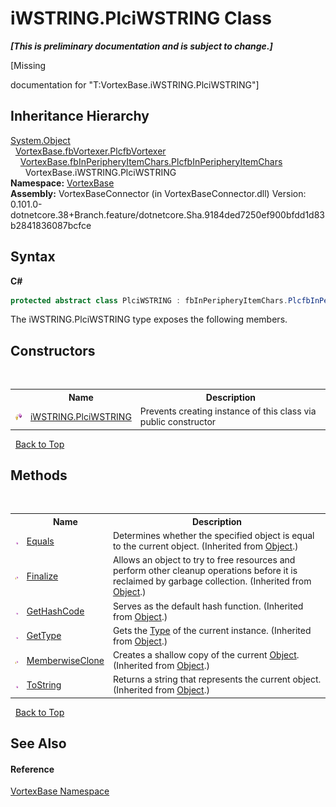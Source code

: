 # iWSTRING.PlciWSTRING Class
 _**\[This is preliminary documentation and is subject to change.\]**_

\[Missing <summary> documentation for "T:VortexBase.iWSTRING.PlciWSTRING"\]


## Inheritance Hierarchy
<a href="https://docs.microsoft.com/dotnet/api/system.object" target="_blank">System.Object</a><br />&nbsp;&nbsp;<a href="T_VortexBase_fbVortexer_PlcfbVortexer.md">VortexBase.fbVortexer.PlcfbVortexer</a><br />&nbsp;&nbsp;&nbsp;&nbsp;<a href="T_VortexBase_fbInPeripheryItemChars_PlcfbInPeripheryItemChars.md">VortexBase.fbInPeripheryItemChars.PlcfbInPeripheryItemChars</a><br />&nbsp;&nbsp;&nbsp;&nbsp;&nbsp;&nbsp;VortexBase.iWSTRING.PlciWSTRING<br />
**Namespace:**&nbsp;<a href="N_VortexBase.md">VortexBase</a><br />**Assembly:**&nbsp;VortexBaseConnector (in VortexBaseConnector.dll) Version: 0.101.0-dotnetcore.38+Branch.feature/dotnetcore.Sha.9184ded7250ef900bfdd1d83b2841836087bcfce

## Syntax

**C#**<br />
``` C#
protected abstract class PlciWSTRING : fbInPeripheryItemChars.PlcfbInPeripheryItemChars
```

The iWSTRING.PlciWSTRING type exposes the following members.


## Constructors
&nbsp;<table><tr><th></th><th>Name</th><th>Description</th></tr><tr><td>![Protected method](media/protmethod.gif "Protected method")</td><td><a href="M_VortexBase_iWSTRING_PlciWSTRING__ctor.md">iWSTRING.PlciWSTRING</a></td><td>
Prevents creating instance of this class via public constructor</td></tr></table>&nbsp;
<a href="#iwstring.plciwstring-class">Back to Top</a>

## Methods
&nbsp;<table><tr><th></th><th>Name</th><th>Description</th></tr><tr><td>![Public method](media/pubmethod.gif "Public method")</td><td><a href="https://docs.microsoft.com/dotnet/api/system.object.equals#System_Object_Equals_System_Object_" target="_blank">Equals</a></td><td>
Determines whether the specified object is equal to the current object.
 (Inherited from <a href="https://docs.microsoft.com/dotnet/api/system.object" target="_blank">Object</a>.)</td></tr><tr><td>![Protected method](media/protmethod.gif "Protected method")</td><td><a href="https://docs.microsoft.com/dotnet/api/system.object.finalize#System_Object_Finalize" target="_blank">Finalize</a></td><td>
Allows an object to try to free resources and perform other cleanup operations before it is reclaimed by garbage collection.
 (Inherited from <a href="https://docs.microsoft.com/dotnet/api/system.object" target="_blank">Object</a>.)</td></tr><tr><td>![Public method](media/pubmethod.gif "Public method")</td><td><a href="https://docs.microsoft.com/dotnet/api/system.object.gethashcode#System_Object_GetHashCode" target="_blank">GetHashCode</a></td><td>
Serves as the default hash function.
 (Inherited from <a href="https://docs.microsoft.com/dotnet/api/system.object" target="_blank">Object</a>.)</td></tr><tr><td>![Public method](media/pubmethod.gif "Public method")</td><td><a href="https://docs.microsoft.com/dotnet/api/system.object.gettype#System_Object_GetType" target="_blank">GetType</a></td><td>
Gets the <a href="https://docs.microsoft.com/dotnet/api/system.type" target="_blank">Type</a> of the current instance.
 (Inherited from <a href="https://docs.microsoft.com/dotnet/api/system.object" target="_blank">Object</a>.)</td></tr><tr><td>![Protected method](media/protmethod.gif "Protected method")</td><td><a href="https://docs.microsoft.com/dotnet/api/system.object.memberwiseclone#System_Object_MemberwiseClone" target="_blank">MemberwiseClone</a></td><td>
Creates a shallow copy of the current <a href="https://docs.microsoft.com/dotnet/api/system.object" target="_blank">Object</a>.
 (Inherited from <a href="https://docs.microsoft.com/dotnet/api/system.object" target="_blank">Object</a>.)</td></tr><tr><td>![Public method](media/pubmethod.gif "Public method")</td><td><a href="https://docs.microsoft.com/dotnet/api/system.object.tostring#System_Object_ToString" target="_blank">ToString</a></td><td>
Returns a string that represents the current object.
 (Inherited from <a href="https://docs.microsoft.com/dotnet/api/system.object" target="_blank">Object</a>.)</td></tr></table>&nbsp;
<a href="#iwstring.plciwstring-class">Back to Top</a>

## See Also


#### Reference
<a href="N_VortexBase.md">VortexBase Namespace</a><br />